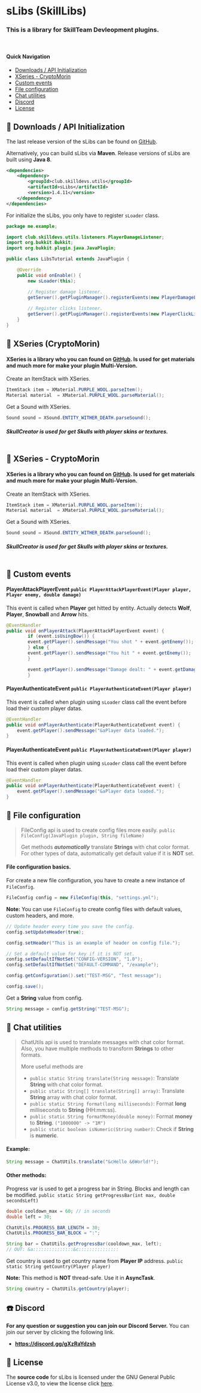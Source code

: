 
# sLibs (SkillLibs)
### This is a library for SkillTeam Devleopment plugins.

&nbsp;
#### Quick Navigation
- [Downloads / API Initialization](#-downloads--api-initialization)
- [XSeries - CryptoMorin](#-xseries---cryptomorin)
- [Custom events](#-custom-events)
- [File configuration](#-file-configuration)
- [Chat utilities](#-chat-utilities)
- [Discord](#-discord)
- [License](#-license)

## 💾 Downloads / API Initialization
The last release version of the sLibs can be found on [GitHub](hhtps://github.com/SkillTeam/sLibs).

Alternatively, you can build sLibs via **Maven**. Release versions of sLibs are built using **Java 8**.
````xml
<dependencies>
    <dependency>
        <groupId>club.skilldevs.utils</groupId>
        <artifactId>sLibs</artifactId>
        <version>1.4.11</version>
    </dependency>
</dependencies>
````

For initialize the sLibs, you only have to register `sLoader` class.

```java
package me.example;

import club.skilldevs.utils.listeners.PlayerDamageListener;
import org.bukkit.Bukkit;
import org.bukkit.plugin.java.JavaPlugin;

public class LibsTutorial extends JavaPlugin {

    @Override
    public void onEnable() {
        new sLoader(this);

        // Register damage listener.
        getServer().getPluginManager().registerEvents(new PlayerDamageListener(), this);
        
        // Register clicks listener.
        getServer().getPluginManager().registerEvents(new PlayerClickListener(), this);
    }
}
```

## 📣 XSeries (CryptoMorin)
#### XSeries is a library who you can found on [GitHub](https://github.com/CryptoMorin/XSeries). Is used for get materials and much more for make your plugin Multi-Version.

Create an ItemStack with XSeries.
```java
ItemStack item = XMaterial.PURPLE_WOOL.parseItem();
Material material  = XMaterial.PURPLE_WOOL.parseMaterial();
```

Get a Sound with XSeries.
```java
Sound sound = XSound.ENTITY_WITHER_DEATH.parseSound();
```

##### SkullCreator is used for get Skulls with player skins or textures.
```java
```

## 📣 XSeries - CryptoMorin
#### XSeries is a library who you can found on [GitHub](https://github.com/CryptoMorin/XSeries). Is used for get materials and much more for make your plugin Multi-Version.

Create an ItemStack with XSeries.
```java
ItemStack item = XMaterial.PURPLE_WOOL.parseItem();
Material material  = XMaterial.PURPLE_WOOL.parseMaterial();
```

Get a Sound with XSeries.
```java
Sound sound = XSound.ENTITY_WITHER_DEATH.parseSound();
```

##### SkullCreator is used for get Skulls with player skins or textures.
```java
```

## 📣 Custom events
#### PlayerAttackPlayerEvent `public PlayerAttackPlayerEvent(Player player, Player enemy, double damage)`

This event is called when **Player** get hitted by entity.
Actually detects **Wolf**, **Player**, **Snowball** and **Arrow** hits.
```java
@EventHandler
public void onPlayerAttack(PlayerAttackPlayerEvent event) {
        if (event.isUsingBow()) {
        event.getPlayer().sendMessage("You shot " + event.getEnemy());
        } else {
        event.getPlayer().sendMessage("You hit " + event.getEnemy());
        }

        event.getPlayer().sendMessage("Damage dealt: " + event.getDamage());
        }
```

#### PlayerAuthenticateEvent `public PlayerAuthenticateEvent(Player player)`

This event is called when plugin using `sLoader` class call the event before load their custom player datas.
```java
@EventHandler
public void onPlayerAuthenticate(PlayerAuthenticateEvent event) {
    event.getPlayer().sendMessage("&aPlayer data loaded.");
}
```

#### PlayerAuthenticateEvent `public PlayerAuthenticateEvent(Player player)`

This event is called when plugin using `sLoader` class call the event before load their custom player datas.
```java
@EventHandler
public void onPlayerAuthenticate(PlayerAuthenticateEvent event) {
    event.getPlayer().sendMessage("&aPlayer data loaded.");
}
```

## 💽 File configuration
> FileConfig api is used to create config files more easily.
`public FileConfig(JavaPlugin plugin, String fileName)`
> 
> Get methods **_automatically_** translate **Strings** with chat color format.
> For other types of data, automatically get default value if it is **NOT** set.

#### File configuration basics.
For create a new file configuration, you have to create a new instance of `FileConfig`.
```java
FileConfig config = new FileConfig(this, "settings.yml");
```

**Note:** You can use `FileConfig` to create config files with default values, custom headers, and more.
```java
// Update header every time you save the config.
config.setUpdateHeader(true);

config.setHeader("This is an example of header on config file.");

// Set a default value for key if it is NOT set.
config.setDefaultIfNotSet("CONFIG-VERSION", "1.0");
config.setDefaultIfNotSet("DEFAULT-COMMAND", "/example");

config.getConfiguration().set("TEST-MSG", "Test message");

config.save();
```

Get a **String** value from config.
```java
String message = config.getString("TEST-MSG");
```

## 📝 Chat utilities
> ChatUtils api is used to translate messages with chat color format.
> Also, you have multiple methods to transform **Strings** to other formats.
> 
> More useful methods are
> - `public static String translate(String message)`:
>   Translate **String** with chat color format.
> - `public static String[] translate(String[] array)`:
>   Translate **String** array with chat color format.
> - `public static String format(long milliseconds)`:
>   Format **long** milliseconds to **String** (HH:mm:ss).
> - `public static String formatMoney(double money)`:
>   Format **money** to **String**. `("1000000" -> "1M")`
> - `public static boolean isNumeric(String number)`:
>   Check if **String** is **numeric**.

#### Example:
```java
String message = ChatUtils.translate("&cHello &6World!");
```

#### Other methods:
Progress var is used to get a progress bar in String. Blocks and length can be modified.
`public static String getProgressBar(int max, double secondsLeft)`
```java
double cooldown_max = 60; // in seconds
double left = 30;

ChatUtils.PROGRESS_BAR_LENGTH = 30;
ChatUtils.PROGRESS_BAR_BLOCK = ":";

String bar = ChatUtils.getProgressBar(cooldown_max, left);
// OUT: &a:::::::::::::::&c:::::::::::::::
```

Get country is used to get country name from **Player IP** address.
`public static String getCountry(Player player)`

**Note:** This method is **NOT** thread-safe. Use it in **AsyncTask**.
```java
String country = ChatUtils.getCountry(player);
```

## ☎️ Discord
**For any question or suggestion you can join our Discord Server.**
You can join our server by clicking the following link.
- **https://discord.gg/gXzRaYdzsh**

## 📜 License
The **source code** for sLibs is licensed under the GNU General Public License v3.0, to view the license click
[here](https://github.com/Joansitoh/sLibs/blob/master/LICENSE).
